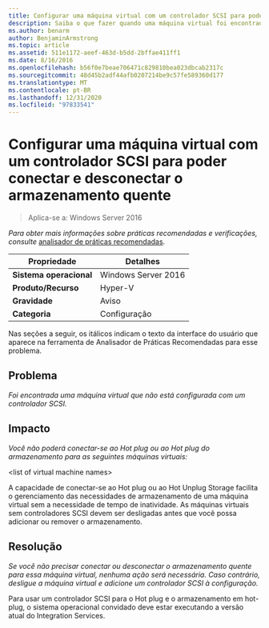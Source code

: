 ```yaml
---
title: Configurar uma máquina virtual com um controlador SCSI para poder conectar e desconectar o armazenamento quente
description: Saiba o que fazer quando uma máquina virtual foi encontrada e não está configurada com um controlador SCSI.
ms.author: benarm
author: BenjaminArmstrong
ms.topic: article
ms.assetid: 511e1172-aeef-463d-b5dd-2bffae411ff1
ms.date: 8/16/2016
ms.openlocfilehash: b56f0e7beae706471c829810bea023dbcab2317c
ms.sourcegitcommit: 48d45b2adf44afb0207214be9c57fe589360d177
ms.translationtype: MT
ms.contentlocale: pt-BR
ms.lasthandoff: 12/31/2020
ms.locfileid: "97833541"
---
```

# <a name="configure-a-virtual-machine-with-a-scsi-controller-to-be-able-to-hot-plug-and-hot-unplug-storage"></a>Configurar uma máquina virtual com um controlador SCSI para poder conectar e desconectar o armazenamento quente

>Aplica-se a: Windows Server 2016



*Para obter mais informações sobre práticas recomendadas e verificações, consulte* [analisador de práticas recomendadas](https://go.microsoft.com/fwlink/?LinkId=122786).

|Propriedade|Detalhes|
|-|-|
|**Sistema operacional**|Windows Server 2016|
|**Produto/Recurso**|Hyper-V|
|**Gravidade**|Aviso|
|**Categoria**|Configuração|

Nas seções a seguir, os itálicos indicam o texto da interface do usuário que aparece na ferramenta de Analisador de Práticas Recomendadas para esse problema.

## <a name="issue"></a>Problema

*Foi encontrada uma máquina virtual que não está configurada com um controlador SCSI.*

## <a name="impact"></a>Impacto

*Você não poderá conectar-se ao Hot plug ou ao Hot plug do armazenamento para as seguintes máquinas virtuais:*

\<list of virtual machine names>

A capacidade de conectar-se ao Hot plug ou ao Hot Unplug Storage facilita o gerenciamento das necessidades de armazenamento de uma máquina virtual sem a necessidade de tempo de inatividade. As máquinas virtuais sem controladores SCSI devem ser desligadas antes que você possa adicionar ou remover o armazenamento.

## <a name="resolution"></a>Resolução

*Se você não precisar conectar ou desconectar o armazenamento quente para essa máquina virtual, nenhuma ação será necessária. Caso contrário, desligue a máquina virtual e adicione um controlador SCSI à configuração.*

Para usar um controlador SCSI para o Hot plug e o armazenamento em hot-plug, o sistema operacional convidado deve estar executando a versão atual do Integration Services.



